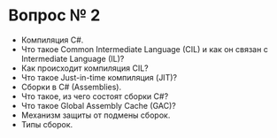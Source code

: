 # Вопрос № 2

* Компиляция C#. 
* Что такое Common Intermediate Language (CIL) и как он связан с Intermediate Language (IL)? 
* Как происходит компиляция CIL? 
* Что такое Just-in-time компиляция (JIT)? 
* Сборки в C# (Assemblies). 
* Что такое, из чего состоят сборки C#? 
* Что такое Global Assembly Cache (GAC)? 
* Механизм защиты от подмены сборок. 
* Типы сборок.

